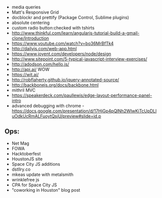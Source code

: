 - media queries
- Matt's Responsive Grid
- docblockr and prettify (Package Control, Sublime plugins)
- absolute centering
- custom radio button:checked with tshirts
- http://www.thinkful.com/learn/angularjs-tutorial-build-a-gmail-clone/Introduction
- https://www.youtube.com/watch?v=bo36MrBfTk4
- http://dailyjs.com/web-app.html
- https://www.joyent.com/developers/node/design
- http://www.sitepoint.com/5-typical-javascript-interview-exercises/
- http://adodson.com/hello.js/
- http://api.ai/ WOW
- https://wit.ai/
- http://robflaherty.github.io/jquery-annotated-source/
- http://backbonejs.org/docs/backbone.html
- mithril MVC
- https://speakerdeck.com/paullewis/edge-layout-performance-panel-intro
- advanced debugging with chrome - https://docs.google.com/presentation/d/17HjGp4pQlNh2WIwKiTcUpDLIuOdkUcRmALFuoytQsjU/preview#slide=id.p







Ops:
---
- Net Mag
- FOWA
- Hacktoberfest
- HoustonJS site
- Space City JS additions
- dstllry.co
- mkeas update with metalsmith
- wrinklefree js
- CPA for Space City JS
- "coworking in Houston" blog post

